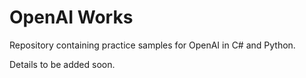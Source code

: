 # OpenAI Works

Repository containing practice samples for OpenAI in C# and Python.

Details to be added soon.
